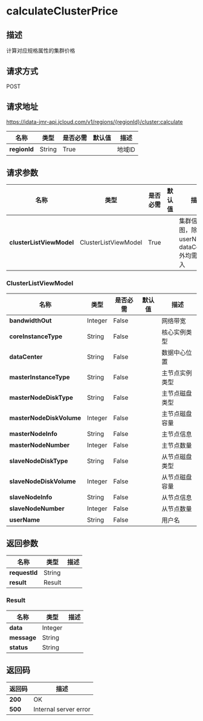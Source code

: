 # calculateClusterPrice


## 描述
计算对应规格属性的集群价格

## 请求方式
POST

## 请求地址
https://idata-jmr-api.jcloud.com/v1/regions/{regionId}/cluster:calculate

|名称|类型|是否必需|默认值|描述|
|---|---|---|---|---|
|**regionId**|String|True||地域ID|

## 请求参数
|名称|类型|是否必需|默认值|描述|
|---|---|---|---|---|
|**clusterListViewModel**|ClusterListViewModel|True||集群信息视图，除userName、dataCenter外均需要传入|

### <a name="ClusterListViewModel">ClusterListViewModel</a>
|名称|类型|是否必需|默认值|描述|
|---|---|---|---|---|
|**bandwidthOut**|Integer|False||网络带宽|
|**coreInstanceType**|String|False||核心实例类型|
|**dataCenter**|String|False||数据中心位置|
|**masterInstanceType**|String|False||主节点实例类型|
|**masterNodeDiskType**|String|False||主节点磁盘类型|
|**masterNodeDiskVolume**|Integer|False||主节点磁盘容量|
|**masterNodeInfo**|String|False||主节点信息|
|**masterNodeNumber**|Integer|False||主节点数量|
|**slaveNodeDiskType**|String|False||从节点磁盘类型|
|**slaveNodeDiskVolume**|Integer|False||从节点磁盘容量|
|**slaveNodeInfo**|String|False||从节点信息|
|**slaveNodeNumber**|Integer|False||从节点数量|
|**userName**|String|False||用户名|

## 返回参数
|名称|类型|描述|
|---|---|---|
|**requestId**|String||
|**result**|Result||


### <a name="Result">Result</a>
|名称|类型|描述|
|---|---|---|
|**data**|Integer||
|**message**|String||
|**status**|String||

## 返回码
|返回码|描述|
|---|---|
|**200**|OK|
|**500**|Internal server error|
